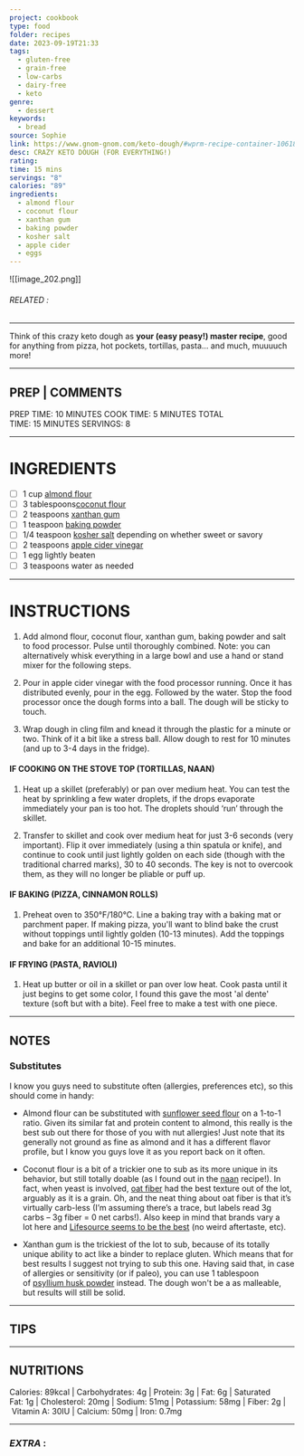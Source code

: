 ```yaml
---
project: cookbook
type: food
folder: recipes
date: 2023-09-19T21:33
tags:
  - gluten-free
  - grain-free
  - low-carbs
  - dairy-free
  - keto
genre:
  - dessert
keywords:
  - bread
source: Sophie
link: https://www.gnom-gnom.com/keto-dough/#wprm-recipe-container-10618
desc: CRAZY KETO DOUGH (FOR EVERYTHING!)
rating: 
time: 15 mins
servings: "8"
calories: "89"
ingredients:
  - almond flour
  - coconut flour
  - xanthan gum
  - baking powder
  - kosher salt
  - apple cider
  - eggs
---
```


![[image_202.png]]
###### *RELATED* : 
---
Think of this crazy keto dough as **your (easy peasy!) master recipe**, good for anything from pizza, hot pockets, tortillas, pasta… and much, muuuuch more!

---
## PREP | COMMENTS

PREP TIME: 10 MINUTES
COOK TIME: 5 MINUTES
TOTAL TIME: 15 MINUTES
SERVINGS: 8

---
# INGREDIENTS

- [ ] 1 cup [almond flour](https://amzn.to/2q1v6KO) 
- [ ] 3 tablespoons[coconut flour](http://amzn.to/2f49c8j)
- [ ] 2 teaspoons [xanthan gum](https://amzn.to/2uKe4GF)
- [ ] 1 teaspoon [baking powder](https://amzn.to/2EfL5K2)
- [ ] 1/4 teaspoon [kosher salt](https://amzn.to/2uM2LxM) depending on whether sweet or savory
- [ ] 2 teaspoons [apple cider vinegar](https://amzn.to/2GQ1c6E)
- [ ] 1 egg lightly beaten
- [ ] 3 teaspoons water as needed

---
# INSTRUCTIONS

1. Add almond flour, coconut flour, xanthan gum, baking powder and salt to food processor. Pulse until thoroughly combined. Note: you can alternatively whisk everything in a large bowl and use a hand or stand mixer for the following steps. 
    
2. Pour in apple cider vinegar with the food processor running. Once it has distributed evenly, pour in the egg. Followed by the water. Stop the food processor once the dough forms into a ball. The dough will be sticky to touch.
    
3. Wrap dough in cling film and knead it through the plastic for a minute or two. Think of it a bit like a stress ball. Allow dough to rest for 10 minutes (and up to 3-4 days in the fridge). 
    

#### IF COOKING ON THE STOVE TOP (TORTILLAS, NAAN)

1. Heat up a skillet (preferably) or pan over medium heat. You can test the heat by sprinkling a few water droplets, if the drops evaporate immediately your pan is too hot. The droplets should ‘run’ through the skillet.
    
2. Transfer to skillet and cook over medium heat for just 3-6 seconds (very important). Flip it over immediately (using a thin spatula or knife), and continue to cook until just lightly golden on each side (though with the traditional charred marks), 30 to 40 seconds. The key is not to overcook them, as they will no longer be pliable or puff up.
    

#### IF BAKING (PIZZA, CINNAMON ROLLS)

1. Preheat oven to 350°F/180°C. Line a baking tray with a baking mat or parchment paper. If making pizza, you'll want to blind bake the crust without toppings until lightly golden (10-13 minutes). Add the toppings and bake for an additional 10-15 minutes. 
    

#### IF FRYING (PASTA, RAVIOLI)

1. Heat up butter or oil in a skillet or pan over low heat. Cook pasta until it just begins to get some color, I found this gave the most 'al dente' texture (soft but with a bite). Feel free to make a test with one piece.

---
## NOTES

### Substitutes

I know you guys need to substitute often (allergies, preferences etc), so this should come in handy:
  
- Almond flour can be substituted with [sunflower seed flour](https://amzn.to/2P9Xmah) on a 1-to-1 ratio. Given its similar fat and protein content to almond, this really is the best sub out there for those of you with nut allergies! Just note that its generally not ground as fine as almond and it has a different flavor profile, but I know you guys love it as you report back on it often. 
    
- Coconut flour is a bit of a trickier one to sub as its more unique in its behavior, but still totally doable (as I found out in the [naan](https://www.gnom-gnom.com/gluten-free-keto-naan/) recipe!). In fact, when yeast is involved, [oat fiber](https://amzn.to/2E3MiWK) had the best texture out of the lot, arguably as it is a grain. Oh, and the neat thing about oat fiber is that it’s virtually carb-less (I’m assuming there’s a trace, but labels read 3g carbs – 3g fiber = 0 net carbs!). Also keep in mind that brands vary a lot here and [Lifesource seems to be the best](https://amzn.to/2E3MiWK) (no weird aftertaste, etc).
    
- Xanthan gum is the trickiest of the lot to sub, because of its totally unique ability to act like a binder to replace gluten. Which means that for best results I suggest not trying to sub this one. Having said that, in case of allergies or sensitivity (or if paleo), you can use 1 tablespoon of [psyllium husk powder](https://amzn.to/2UZxNhm) instead. The dough won't be a as malleable, but results will still be solid.

---
## TIPS



---
## NUTRITIONS

Calories: 89kcal | Carbohydrates: 4g | Protein: 3g | Fat: 6g | Saturated Fat: 1g | Cholesterol: 20mg | Sodium: 51mg | Potassium: 58mg | Fiber: 2g | Vitamin A: 30IU | Calcium: 50mg | Iron: 0.7mg

---
### *EXTRA* :



